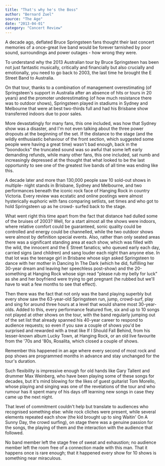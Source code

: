 ```yaml
---
title: "That's why he's the Boss"
author: "Bernard Zuel"
source: "The Age"
date: "2013-04-01"
category: "Concert Review"
---
```


A decade ago, deflated Bruce Springsteen fans thought their last concert memories of a once-great live band would be forever tarnished by poor sound, surroundings and power outages - how wrong they were.

To understand why the 2013 Australian tour by Bruce Springsteen has been not just fantastic musically, critically and financially but also crucially and emotionally, you need to go back to 2003, the last time he brought the E Street Band to Australia.

On that tour, thanks to a combination of management overestimating (of Springsteen's support in Australia after an absence of hits or tours in 20 years) and the promoter underestimating (of how much resistance there was to outdoor shows), Springsteen played in stadiums in Sydney and Melbourne that were at best two-thirds full and had his Brisbane show transferred indoors due to poor sales.

More devastatingly for many fans, this one included, was how that Sydney show was a disaster, and I'm not even talking about the three power dropouts at the beginning of the set. If the distance to the stage (and the wildly enthusiastic behaviour of the front section, which suggested some people were having a great time) wasn't bad enough, back in the "boondocks" the truncated sound was so awful that some left early demanding refunds, while many other fans, this one included, sat numb and increasingly depressed at the thought that what looked to be the last opportunity to see one of the greatest live bands of all time was ending like this.

A decade later and more than 130,000 people saw 10 sold-out shows in multiple- night stands in Brisbane, Sydney and Melbourne, and two performances beneath the iconic rock face of Hanging Rock in country Victoria. Every review was ecstatic and online postings were almost hysterically euphoric with fans comparing setlists, set times and who got to hold Springsteen up as he crowd- surfed back to the stage.

What went right this time apart from the fact that distance had dulled some of the bruises of 2003? Well, for a start almost all the shows were indoors, where relative comfort could be guaranteed, sonic quality could be controlled and energy could be channelled, while the two outdoor shows were almost by definition special events. Also, rather than only seated areas there was a significant standing area at each show, which was filled with the wild, the innocent and the E Street fanatics; who queued early each day, carried signs (and children) and sang louder each night than anyone else. In that lot was the teenage girl in Brisbane whose sign asked Springsteen to dance with her mother in Dancing In The Dark (which he did, fulfilling her 30-year dream and leaving her speechless post-show) and the 20-something at Hanging Rock whose sign read "please rub my belly for luck" as she and her boyfriend were trying to get pregnant (he rubbed but we'll have to wait a few months to see that effect).

Then there was the fact that not only was the band playing superbly but every show saw the 63-year-old Springsteen run, jump, crowd-surf, play and sing for around three hours at a level that would shame most 30-year-olds. Added to this, every performance featured five, six and up to 10 songs not played at other shows on the tour, with the band regularly jumping out of the set list that already spanned his 40-year career to respond to audience requests; so even if you saw a couple of shows you'd be surprised and rewarded with a treat like If I Should Fall Behind, from his lesser-known album Lucky Town, at Hanging Rock, or an old live favourite from the '70s and '80s, Rosalita, which closed a couple of shows.

Remember this happened in an age where every second of most rock and pop shows are programmed months in advance and stay unchanged for the tour's duration.

Such flexibility is impressive enough for old hands like Gary Tallent and drummer Max Weinberg, who have been playing some of these songs for decades, but it's mind blowing for the likes of guest guitarist Tom Morello, whose playing and singing was one of the revelations of the tour and who rumour has it spent many of his days off learning new songs in case they came up the next night.

That level of commitment couldn't help but translate to audiences who recognised something else: while rock cliches were present, while several elements repeated each show (the kid brought up to sing Waitin' On A Sunny Day, the crowd surfing), on stage there was a genuine passion for the songs, the playing of them and the interaction with the audience that followed.

No band member left the stage free of sweat and exhaustion; no audience member left the room free of a connection made with this man. That it happens once is rare enough; that it happened every show for 10 shows is something near miraculous.

